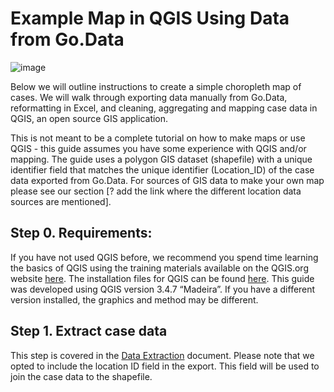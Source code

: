 # Example Map in QGIS Using Data from Go.Data

![image](https://user-images.githubusercontent.com/19505814/122239678-21581d00-ce8f-11eb-8b3e-5a9bfdcd7649.png)

Below we will outline instructions to create a simple choropleth map of cases. We will walk through exporting data manually from Go.Data, reformatting in Excel, and cleaning, aggregating and mapping case data in QGIS, an open source GIS application.

This is not meant to be a complete tutorial on how to make maps or use QGIS - this guide assumes you have some experience with QGIS and/or mapping. The guide uses a polygon GIS dataset (shapefile) with a unique identifier field that matches the unique identifier (Location_ID) of the case data exported from Go.Data. For sources of GIS data to make your own map please see our section [? add the link where the different location data sources are mentioned].

## Step 0. Requirements:
If you have not used QGIS before, we recommend you spend time learning the basics of QGIS using the training materials available on the QGIS.org website [here](https://qgis.org/en/site/forusers/trainingmaterial/index.html). The installation files for QGIS can be found [here](https://qgis.org/en/site/forusers/download.html). This guide was developed using QGIS version 3.4.7 “Madeira”. If you have a different version installed, the graphics and method may be different.

## Step 1. Extract case data
This step is covered in the [Data Extraction](https://worldhealthorganization.github.io/godata/data-extraction/) document. Please note that we opted to include the location ID field in the export. This field will be used to join the case data to the shapefile.
